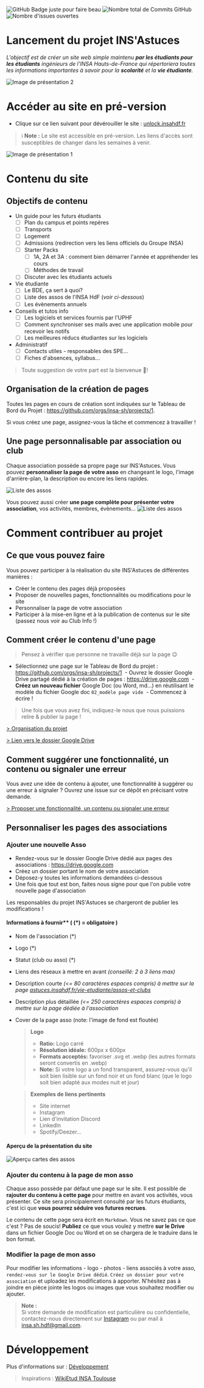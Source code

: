 ![GitHub Badge juste pour faire beau](https://img.shields.io/badge/INS'Astuces-HdF-pink?style=for-the-badge&logo=github&logoColor=white)
![Nombre total de Commits GitHub](https://img.shields.io/github/commit-activity/t/BDE-INSA-Hauts-de-France/frontend?style=for-the-badge)
![Nombre d'issues ouvertes](https://img.shields.io/github/issues/BDE-INSA-Hauts-de-France/frontend?style=for-the-badge)

# Lancement du projet INS'Astuces

_L'objectif est de créer un site web simple maintenu **par les étudiants pour les étudiants** ingénieurs de l'INSA Hauts-de-France qui répertoriera toutes les informations importantes à savoir pour la **scolarité** et la **vie étudiante**._

![Image de présentation 2](readmefiles/presentation1.png)

# Accéder au site en pré-version

- Clique sur ce lien suivant pour dévérouiller le site : [unlock.insahdf.fr](https://insahdf.fr/verysecretearlyaccess.php)

> ℹ️ **Note :** Le site est accessible en pré-version. Les liens d'accès sont susceptibles de changer dans les semaines à venir.

![Image de présentation 1](readmefiles/presentation2.png)

# Contenu du site

## Objectifs de contenu

- Un guide pour les futurs étudiants
  - [ ] Plan du campus et points repères
  - [ ] Transports
  - [ ] Logement
  - [ ] Admissions (redirection vers les liens officiels du Groupe INSA)
  - [ ] Starter Packs
    - [ ] 1A, 2A et 3A : comment bien démarrer l'année et appréhender les cours
    - [ ] Méthodes de travail
  - [ ] Discuter avec les étudiants actuels
- Vie étudiante
  - [ ] Le BDE, ça sert à quoi?
  - [ ] Liste des assos de l'INSA HdF (_voir ci-dessous_)
  - [ ] Les évènements annuels
- Conseils et tutos info
  - [ ] Les logiciels et services fournis par l'UPHF
  - [ ] Comment synchroniser ses mails avec une application mobile pour recevoir les notifs
  - [ ] Les meilleures réducs étudiantes sur les logiciels
- Administratif
  - [ ] Contacts utiles - responsables des SPE...
  - [ ] Fiches d'absences, syllabus...

> Toute suggestion de votre part est la bienvenue 🤝!

## Organisation de la création de pages

Toutes les pages en cours de création sont indiquées sur le Tableau de Bord du Projet : https://github.com/orgs/insa-sh/projects/1.

Si vous créez une page, assignez-vous la tâche et commencez à travailler !

## Une page personnalisable par association ou club

Chaque association possède sa propre page sur INS'Astuces. Vous pouvez **personnaliser la page de votre asso** en changeant le logo, l'image d'arrière-plan, la description ou encore les liens rapides.

![Liste des assos](readmefiles/apercu-page-assos.png)

Vous pouvez aussi créer **une page complète pour présenter votre association**, vos activités, membres, évènements...
![Liste des assos](readmefiles/apercu-page-asso.png)

# Comment contribuer au projet

## Ce que vous pouvez faire

Vous pouvez participer à la réalisation du site INS'Astuces de différentes manières :

- Créer le contenu des pages déjà proposées
- Proposer de nouvelles pages, fonctionnalités ou modifications pour le site
- Personnaliser la page de votre association
- Participer à la mise-en ligne et à la publication de contenus sur le site (passez nous voir au Club Info !)

## Comment créer le contenu d'une page

> Pensez à vérifier que personne ne travaille déjà sur la page 😉

- Sélectionnez une page sur le Tableau de Bord du projet : https://github.com/orgs/insa-sh/projects/1
 - Ouvrez le dossier Google Drive partagé dédié à la création de pages : https://drive.google.com
 - **Créez un nouveau fichier** Google Doc (ou Word, md...) en réutilisant le modèle du fichier Google doc `02_modèle page vide`
 - Commencez à écrire !

> Une fois que vous avez fini, indiquez-le nous que nous puissions relire & publier la page !

[> Organisation du projet](https://github.com/orgs/insa-sh/projects/1)

[> Lien vers le dossier Google Drive](https://example.com/)

## Comment suggérer une fonctionnalité, un contenu ou signaler une erreur

Vous avez une idée de contenu à ajouter, une fonctionnalité à suggérer ou une erreur à signaler ? Ouvrez une issue sur ce dépôt en précisant votre demande.

[> Proposer une fonctionnalité, un contenu ou signaler une erreur](https://github.com/BDE-INSA-Hauts-de-France/frontend/issues/new)

## Personnaliser les pages des associations

### Ajouter une nouvelle Asso

- Rendez-vous sur le dossier Google Drive dédié aux pages des associations : https://drive.google.com
- Créez un dossier portant le nom de votre association
- Déposez-y toutes les informations demandées ci-dessous
- Une fois que tout est bon, faites nous signe pour que l'on publie votre nouvelle page d'association

Les responsables du projet INS'Astuces se chargeront de publier les modifications !

#### Informations à fournir\*\* ( (\*) = obligatoire )

- Nom de l'association (\*)
- Logo (\*)
- Statut (club ou asso) (\*)
- Liens des réseaux à mettre en avant _(conseillé: 2 à 3 liens max)_
- Description courte _(<= 80 caractères espaces compris) à mettre sur la page [astuces.insahdf.fr/vie-etudiante/assos-et-clubs](https://astuces.insahdf.fr/vie-etudiante/assos-et-clubs)_
- Description plus détaillée _(<= 250 caractères espaces compris) à mettre sur la page dédiée à l'association_
- Cover de la page asso (note: l'image de fond est floutée)

  > **Logo**
  >
  > - **Ratio:** Logo carré <br/>
  > - **Résolution idéale:** 600px x 600px<br/>
  > - **Formats acceptés:** favoriser .svg et .webp (les autres formats seront convertis en .webp) <br/>
  > - **Note:** Si votre logo a un fond transparent, assurez-vous qu'il soit bien lisible sur un fond noir et un fond blanc (que le logo soit bien adapté aux modes nuit et jour)

  > **Exemples de liens pertinents**
  >
  > - Site internet
  > - Instagram
  > - Lien d'invitation Discord
  > - LinkedIn
  > - Spotify/Deezer...

#### Aperçu de la présentation du site

![Aperçu cartes des assos](readmefiles/apercu-page-assos.png)

### Ajouter du contenu à la page de mon asso

Chaque asso possède par défaut une page sur le site. Il est possible de **rajouter du contenu à cette page** pour mettre en avant vos activités, vous présenter. Ce site sera principalement consulté par les futurs étudiants, c'est ici que **vous pourrez séduire vos futures recrues**.

Le contenu de cette page sera écrit en `Markdown`. Vous ne savez pas ce que c'est ? Pas de soucis! **Publiez** ce que vous voulez y mettre **sur le Drive** dans un fichier Google Doc ou Word et on se chargera de le traduire dans le bon format.

### Modifier la page de mon asso

Pour modifier les informations - logo - photos - liens associés à votre asso, `rendez-vous sur le Google Drive dédié`. `Créez un dossier pour votre association` et uploadez les modifications à apporter. N'hésitez pas à joindre en pièce jointe les logos ou images que vous souhaitez modifier ou ajouter.

> **Note :**<br>
> Si votre demande de modification est particulière ou confidentielle, contactez-nous directement sur [Instagram](https://instagram.com/clubinfoinsahdf) ou par mail à [insa.sh.hdf@gmail.com](mailto:insa.sh.hdf@gmail.com).

# Développement

Plus d'informations sur : [Développement](https://github.com/BDE-INSA-Hauts-de-France/frontend/blob/main/development.md)

> Inspirations : [WikiEtud INSA Toulouse](https://wiki.etud.insa-toulouse.fr/)
